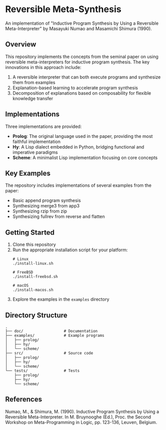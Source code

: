 # Reversible Meta-Synthesis

An implementation of "Inductive Program Synthesis by Using a Reversible Meta-Interpreter" by Masayuki Numao and Masamichi Shimura (1990).

## Overview

This repository implements the concepts from the seminal paper on using reversible meta-interpreters for inductive program synthesis. The key innovations in this approach include:

1. A reversible interpreter that can both execute programs and synthesize them from examples
2. Explanation-based learning to accelerate program synthesis
3. Decomposition of explanations based on composability for flexible knowledge transfer

## Implementations

Three implementations are provided:
- **Prolog**: The original language used in the paper, providing the most faithful implementation
- **Hy**: A Lisp dialect embedded in Python, bridging functional and imperative paradigms
- **Scheme**: A minimalist Lisp implementation focusing on core concepts

## Key Examples

The repository includes implementations of several examples from the paper:
- Basic append program synthesis
- Synthesizing merge3 from app3
- Synthesizing rzip from zip
- Synthesizing fullrev from reverse and flatten

## Getting Started

1. Clone this repository
2. Run the appropriate installation script for your platform:
   ```
   # Linux
   ./install-linux.sh
   
   # FreeBSD
   ./install-freebsd.sh
   
   # macOS
   ./install-macos.sh
   ```
3. Explore the examples in the `examples` directory

## Directory Structure

```
.
├── doc/                  # Documentation
├── examples/             # Example programs
│   ├── prolog/
│   ├── hy/
│   └── scheme/
├── src/                  # Source code
│   ├── prolog/
│   ├── hy/
│   └── scheme/
└── tests/                # Tests
    ├── prolog/
    ├── hy/
    └── scheme/
```

## References

Numao, M., & Shimura, M. (1990). Inductive Program Synthesis by Using a Reversible Meta-Interpreter. In M. Bruynooghe (Ed.), Proc. the Second Workshop on Meta-Programming in Logic, pp. 123-136, Leuven, Belgium.
